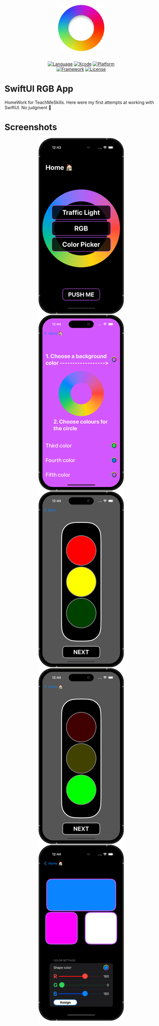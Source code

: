 <div align="center">
  <img src="Screenshots/swiftUIRGBIcon.png" width="30%" />
  <br><br>
  
  [![Language](https://img.shields.io/badge/Language-Swift-fa7343.svg?style=flat)](https://developer.apple.com/swift/)
  [![Xcode](https://img.shields.io/badge/Xcode-14-1575f9.svg?style=flat)](https://developer.apple.com/xcode/)
  [![Platform](https://img.shields.io/badge/Platform-iOS%2015%2B-blue.svg?style=flat)](https://www.apple.com/by/ios/ios-15/)<br>
  [![Framework](https://img.shields.io/badge/Framework-SwiftUI-yellow.svg?style=flat)](https://developer.apple.com/xcode/swiftui/)
  [![License](https://img.shields.io/badge/License-Apache%202.0-800080.svg)](https://www.apache.org/licenses/LICENSE-2.0) <br>
</div>

# SwiftUI RGB App

HomeWork for TeachMeSkills.
Here were my first attempts at working with SwiftUI. No judgment 🫠

# Screenshots

<p align="center">
  <img src="Screenshots/HomeScreen.png" width="280" />
  <img src="Screenshots/UIColorWellScreen.png" width="280" />
  <img src="Screenshots/TrafficLightScreen1.png" width="280" />
  <img src="Screenshots/TrafficLightScreen2.png" width="280" />
  <img src="Screenshots/RGBScreen.png" width="280" />
</p>
